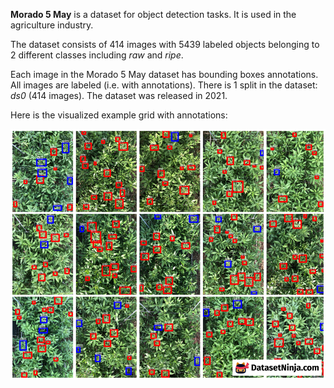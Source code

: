 **Morado 5 May** is a dataset for object detection tasks. It is used in the agriculture industry.

The dataset consists of 414 images with 5439 labeled objects belonging to 2 different classes including *raw* and *ripe*.

Each image in the Morado 5 May dataset has bounding boxes annotations. All images are labeled (i.e. with annotations). There is 1 split in the dataset: *ds0* (414 images). The dataset was released in 2021.

Here is the visualized example grid with annotations:

<img src="https://github.com/dataset-ninja/morado_5may/raw/main/visualizations/horizontal_grid.png">
